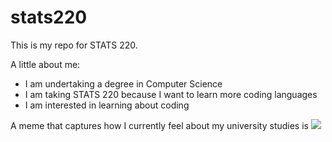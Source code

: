 # stats220

This is my repo for STATS 220. 

A little about me:

- I am undertaking a degree in Computer Science
- I am taking STATS 220 because I want to learn more coding languages
- I am interested in learning about coding

A meme that captures how I currently feel about my university studies is ![](https://media.tenor.com/Pt7yHPqF168AAAAM/cat.gif)
